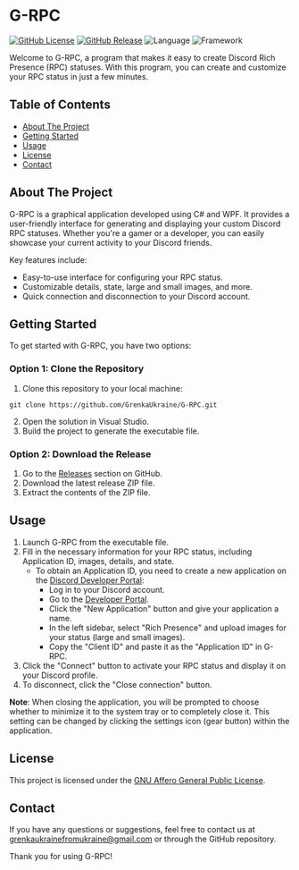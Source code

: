 # G-RPC

[![GitHub License](https://img.shields.io/github/license/GrenkaUkraine/G-RPC)](LICENSE)
[![GitHub Release](https://img.shields.io/github/v/release/GrenkaUkraine/G-RPC)](https://github.com/GrenkaUkraine/G-RPC/releases)
![Language](https://img.shields.io/badge/language-C%23-blue)
![Framework](https://img.shields.io/badge/framework-WPF-blueviolet)

Welcome to G-RPC, a program that makes it easy to create Discord Rich Presence (RPC) statuses. With this program, you can create and customize your RPC status in just a few minutes.

## Table of Contents

- [About The Project](#about-the-project)
- [Getting Started](#getting-started)
- [Usage](#usage)
- [License](#license)
- [Contact](#contact)

## About The Project

G-RPC is a graphical application developed using C# and WPF. It provides a user-friendly interface for generating and displaying your custom Discord RPC statuses. Whether you're a gamer or a developer, you can easily showcase your current activity to your Discord friends.

Key features include:
- Easy-to-use interface for configuring your RPC status.
- Customizable details, state, large and small images, and more.
- Quick connection and disconnection to your Discord account.

## Getting Started

To get started with G-RPC, you have two options:

### Option 1: Clone the Repository

1. Clone this repository to your local machine:
```
git clone https://github.com/GrenkaUkraine/G-RPC.git
```
2. Open the solution in Visual Studio.
3. Build the project to generate the executable file.

### Option 2: Download the Release

1. Go to the [Releases](https://github.com/GrenkaUkraine/G-RPC/releases) section on GitHub.
2. Download the latest release ZIP file.
3. Extract the contents of the ZIP file.

## Usage

1. Launch G-RPC from the executable file.
2. Fill in the necessary information for your RPC status, including Application ID, images, details, and state.
    - To obtain an Application ID, you need to create a new application on the [Discord Developer Portal](https://discord.com/developers/applications):
      - Log in to your Discord account.
      - Go to the [Developer Portal](https://discord.com/developers/applications).
      - Click the "New Application" button and give your application a name.
      - In the left sidebar, select "Rich Presence" and upload images for your status (large and small images).
      - Copy the "Client ID" and paste it as the "Application ID" in G-RPC.
3. Click the "Connect" button to activate your RPC status and display it on your Discord profile.
4. To disconnect, click the "Close connection" button.

**Note**: When closing the application, you will be prompted to choose whether to minimize it to the system tray or to completely close it. This setting can be changed by clicking the settings icon (gear button) within the application.

## License

This project is licensed under the [GNU Affero General Public License](LICENSE).

## Contact

If you have any questions or suggestions, feel free to contact us at [grenkaukrainefromukraine@gmail.com](mailto:grenkaukrainefromukraine@gmail.com) or through the GitHub repository.

Thank you for using G-RPC!